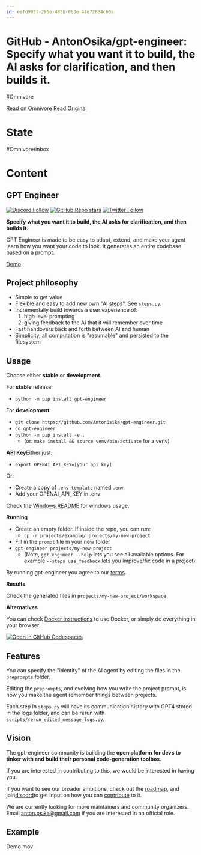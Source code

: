 ```yaml
---
id: eefd902f-285e-483b-863e-4fe72824c60a
---
```


# GitHub - AntonOsika/gpt-engineer: Specify what you want it to build, the AI asks for clarification, and then builds it.
#Omnivore

[Read on Omnivore](https://omnivore.app/me/https-t-co-g-zl-3-a-7-h-so-e-ssr-true-18a0023440a)
[Read Original](https://t.co/gZl3a7hSoE?ssr=true)

# State
#Omnivore/inbox

# Content
## GPT Engineer

[![Discord Follow](https://proxy-prod.omnivore-image-cache.app/0x0,svCULa2MkPPXEu0erb9_90yEHv3DpeUVnF4s6JeeuBds/https://camo.githubusercontent.com/30d92340ce4d508c1689ade54833c5db819d2ffc22488f2df8f074d22748a2dc/68747470733a2f2f646362616467652e76657263656c2e6170702f6170692f7365727665722f38746344513839456a323f7374796c653d666c6174)](https://discord.gg/8tcDQ89Ej2) [![GitHub Repo stars](https://proxy-prod.omnivore-image-cache.app/0x0,sQ1gp9dKQT_V3TsiWhn-twzhOOMfbOg2S3hxnaI50Xro/https://camo.githubusercontent.com/82258872d27a4109f25d718e6a31e812e36d7a9720a13ce7db7d54552086c47f/68747470733a2f2f696d672e736869656c64732e696f2f6769746875622f73746172732f416e746f6e4f73696b612f6770742d656e67696e6565723f7374796c653d736f6369616c)](https://github.com/AntonOsika/gpt-engineer) [![Twitter Follow](https://proxy-prod.omnivore-image-cache.app/0x0,s-EYa6RezUep9U_WY86YWK6UNWINmQCpjUIlfsYu_2hA/https://camo.githubusercontent.com/94a44e04bc46e753607eeeb3a140e51368820fd26cf3453ee9c415fa79d994cc/68747470733a2f2f696d672e736869656c64732e696f2f747769747465722f666f6c6c6f772f616e746f6e6f73696b613f7374796c653d736f6369616c)](https://twitter.com/AntonOsika)

**Specify what you want it to build, the AI asks for clarification, and then builds it.**

GPT Engineer is made to be easy to adapt, extend, and make your agent learn how you want your code to look. It generates an entire codebase based on a prompt.

[Demo](https://twitter.com/antonosika/status/1667641038104674306)

## Project philosophy

* Simple to get value
* Flexible and easy to add new own "AI steps". See `steps.py`.
* Incrementally build towards a user experience of:  
   1. high level prompting  
   2. giving feedback to the AI that it will remember over time
* Fast handovers back and forth between AI and human
* Simplicity, all computation is "resumable" and persisted to the filesystem

## Usage

Choose either **stable** or **development**.

For **stable** release:

* `python -m pip install gpt-engineer`

For **development**:

* `git clone https://github.com/AntonOsika/gpt-engineer.git`
* `cd gpt-engineer`
* `python -m pip install -e .`  
   * (or: `make install && source venv/bin/activate` for a venv)

**API Key**Either just:

* `export OPENAI_API_KEY=[your api key]`

Or:

* Create a copy of `.env.template` named `.env`
* Add your OPENAI\_API\_KEY in .env

Check the [Windows README](https://t.co/AntonOsika/gpt-engineer/blob/main/WINDOWS%5FREADME.md) for windows usage.

**Running**

* Create an empty folder. If inside the repo, you can run:  
   * `cp -r projects/example/ projects/my-new-project`
* Fill in the `prompt` file in your new folder
* `gpt-engineer projects/my-new-project`  
   * (Note, `gpt-engineer --help` lets you see all available options. For example `--steps use_feedback` lets you improve/fix code in a project)

By running gpt-engineer you agree to our [terms](https://github.com/AntonOsika/gpt-engineer/blob/main/TERMS%5FOF%5FUSE.md).

**Results**

Check the generated files in `projects/my-new-project/workspace`

**Alternatives**

You can check [Docker instructions](https://t.co/AntonOsika/gpt-engineer/blob/main/docker/README.md) to use Docker, or simply do everything in your browser:

[![Open in GitHub Codespaces](https://proxy-prod.omnivore-image-cache.app/0x0,slFxLqKVIzIDy9JpPOKxlAJvp5sXqbIqJ44VAOdLnpC4/https://github.com/codespaces/badge.svg)](https://github.com/AntonOsika/gpt-engineer/codespaces)

## Features

You can specify the "identity" of the AI agent by editing the files in the `preprompts` folder.

Editing the `preprompts`, and evolving how you write the project prompt, is how you make the agent remember things between projects.

Each step in `steps.py` will have its communication history with GPT4 stored in the logs folder, and can be rerun with `scripts/rerun_edited_message_logs.py`.

## Vision

The gpt-engineer community is building the **open platform for devs to tinker with and build their personal code-generation toolbox**.

If you are interested in contributing to this, we would be interested in having you.

If you want to see our broader ambitions, check out the [roadmap](https://github.com/AntonOsika/gpt-engineer/blob/main/ROADMAP.md), and join[discord](https://discord.gg/8tcDQ89Ej2)to get input on how you can [contribute](https://t.co/AntonOsika/gpt-engineer/blob/main/.github/CONTRIBUTING.md) to it.

We are currently looking for more maintainers and community organizers. Email [anton.osika@gmail.com](mailto:anton.osika@gmail.com) if you are interested in an official role.

## Example

Demo.mov 

